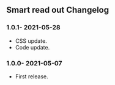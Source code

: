 ## Smart read out Changelog

### 1.0.1- 2021-05-28

- CSS update.
- Code update.

### 1.0.0- 2021-05-07

- First release.
